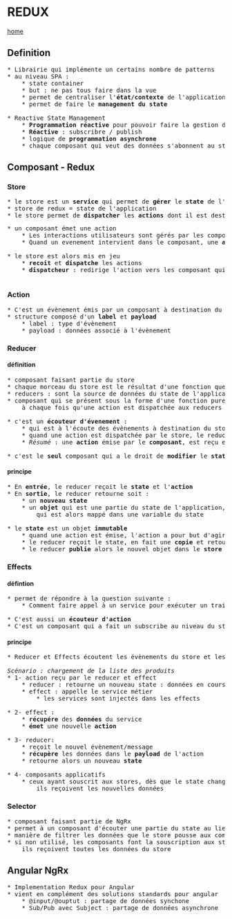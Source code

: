 # REDUX

[home](../../index-js.md)

## Definition
<pre>
* Librairie qui implémente un certains nombre de patterns
* au niveau SPA :
    * state container
    * but : ne pas tous faire dans la vue
    * permet de centraliser l'<b>état/contexte</b> de l'application dans un seul objet
    * permet de faire le <b>management du state</b>

* Reactive State Management
    * <b>Programmation réactive</b> pour pouvoir faire la gestion du state
    * <b>Réactive</b> : subscribre / publish
    * logique de <b>programmation asynchrone</b>
    * chaque composant qui veut des données s'abonnent au state (subscribe)
</pre>

## Composant - Redux

### Store
<pre>
* le store est un <b>service</b> qui permet de <b>gérer</b> le <b>state</b> de l'application
* store de redux = state de l'application
* le store permet de <b>dispatcher</b> les <b>actions</b> dont il est destinataire
</pre>
<pre>
* un composant émet une action
    * Les interactions utilisateurs sont gérés par les composants
    * Quand un evenement intervient dans le composant, une <b>action</b> est émise

* le store est alors mis en jeu
    * <b>recoit</b> et <b>dispatche</b> les actions
    * <b>dispatcheur</b> : redirige l'action vers les composant qui écoutent

</pre>

### Action
<pre>
* C'est un évènement émis par un composant à destination du store
* structure composé d'un <b>label</b> et <b>payload</b>
    * label : type d'évènement
    * payload : données associé à l'évènement
</pre>

### Reducer

#### définition
<pre>
* composant faisant partie du store
* chaque morceau du store est le résultat d'une fonction que l'on nomme reducer
* reducers : sont la source de données du state de l'application
* composant qui se présent sous la forme d'une fonction pure qui est appelée par le store,
    à chaque fois qu'une action est dispatchée aux reducers

* c'est un <b>écouteur d'évenement</b> :
    * qui est à l'écoute des évènements à destination du store (qui se produisent dans le store)
    * quand une action est dispatchée par le store, le reducer reçoit cette action
    * <i>Résumé</i> : une <b>action</b> émise par le <b>composant</b>, est reçu et tra  ité par le <b>reducer</b>

* c'est le <b>seul</b> composant qui a le droit de <b>modifier</b> le <b>state</b>
</pre>

#### principe
<pre>
* En <b>entrée</b>, le reducer reçoit le <b>state</b> et l'<b>action</b>
* En <b>sortie</b>, le reducer retourne soit :
    * un <b>nouveau state</b>
    * un <b>objet</b> qui est une partie du state de l'application,
        qui est alors mappé dans une variable du state

* le <b>state</b> est un objet <b>immutable</b>
    * quand une action est émise, l'action a pour but d'agir sur l'état de l'application
    * le reducer reçoit le state, en fait une <b>copie</b> et retourne un <b>nouvel objet</b>
    * le reducer <b>publie</b> alors le nouvel objet dans le <b>store</b>
</pre>

### Effects

#### défintion
<pre>
* permet de répondre à la question suivante :
    * Comment faire appel à un service pour exécuter un traitement métier applicatif backend ?

* C'est aussi un <b>écouteur d'action</b>
* C'est un composant qui a fait un subscribe au niveau du store, qui écoute les évènements
</pre>

#### principe 
<pre>
* Reducer et Effects écoutent les évènements du store et les traite différements

<i>Scénario : chargement de la liste des produits </i>
* 1- action reçu par le reducer et effect
    * reducer : retourne un nouveau state : données en cours de chargement
    * effect : appelle le service métier
        * les services sont injectés dans les effects

* 2- effect : 
    * <b>récupére</b> des <b>données</b> du service        
    * <b>émet</b> une nouvelle <b>action</b>

* 3- reducer:
    * reçoit le nouvel évènement/message
    * <b>récupère</b> les données dans le <b>payload</b> de l'action
    * retourne alors un nouveau <b>state</b>

* 4- composants applicatifs
    * ceux ayant souscrit aux stores, dès que le state change,
        ils reçoivent les nouvelles données
</pre>

### Selector
<pre>
* composant faisant partie de NgRx
* permet à un composant d'écouter une partie du state au lieu d'observer tout le state
* manière de filtrer les données que le store pousse aux composants
* si non utilisé, les composants font la souscription aux states et dès que le state change
    ils reçoivent toutes les données du store
</pre>


## Angular NgRx
<pre>
* Implementation Redux pour Angular
* vient en complément des solutions standards pour angular
    * @input/@ouptut : partage de données synchone
    * Sub/Pub avec Subject : partage de données asynchrone
</pre>

